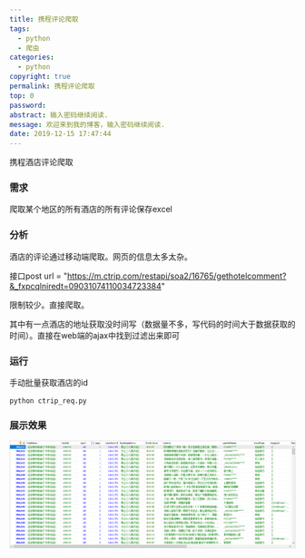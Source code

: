 ```yaml
---
title: 携程评论爬取
tags:
  - python
  - 爬虫
categories:
  - python
copyright: true
permalink: 携程评论爬取
top: 0
password: 
abstract: 输入密码继续阅读.
message: 欢迎来到我的博客，输入密码继续阅读.
date: 2019-12-15 17:47:44
---
```


携程酒店评论爬取
<!--more-->


### 需求

爬取某个地区的所有酒店的所有评论保存excel


### 分析

酒店的评论通过移动端爬取。网页的信息太多太杂。

接口post    url = "https://m.ctrip.com/restapi/soa2/16765/gethotelcomment?&_fxpcqlniredt=09031074110034723384"

限制较少。直接爬取。

其中有一点酒店的地址获取没时间写（数据量不多，写代码的时间大于数据获取的时间）。直接在web端的ajax中找到过滤出来即可

### 运行

手动批量获取酒店的id

```
python ctrip_req.py
```

### 展示效果

![](https://raw.githubusercontent.com/Hatcat123/GraphicBed/master/Img2/20191215174258.png)


